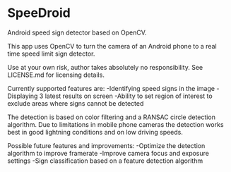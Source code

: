 # SpeeDroid
Android speed sign detector based on OpenCV.

This app uses OpenCV to turn the camera of an Android phone to a real time speed limit sign detector.

Use at your own risk, author takes absolutely no responsibility. See LICENSE.md for licensing details.

Currently supported features are:
-Identifying speed signs in the image
-Displaying 3 latest results on screen
-Ability to set region of interest to exclude areas where signs cannot be detected

The detection is based on color filtering and a RANSAC circle detection algorithm.
Due to limitations in mobile phone cameras the detection works best in good lightning conditions and on low driving speeds.

Possible future features and improvements:
-Optimize the detection algorithm to improve framerate
-Improve camera focus and exposure settings
-Sign classification based on a feature detection algorithm





